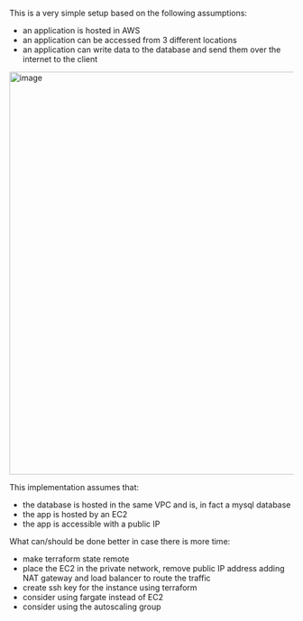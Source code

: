 This is a very simple setup based on the following assumptions:

 - an application is hosted in AWS
 - an application can be accessed from 3 different locations
 - an application can write data to the database and send them over the internet to the client

<img width="715" alt="image" src="https://github.com/acibis/comeon_task/assets/13216011/4dc52ba6-0bd6-4148-89d3-666b37e6e0a5">

This implementation assumes that:
 - the database is hosted in the same VPC and is, in fact a mysql database
 - the app is hosted by an EC2
 - the app is accessible with a public IP


What can/should be done better in case there is more time:

 - make terraform state remote
 - place the EC2 in the private network, remove public IP address adding NAT gateway and load balancer to route the traffic
 - create ssh key for the instance using terraform
 - consider using fargate instead of EC2
 - consider using the autoscaling group
